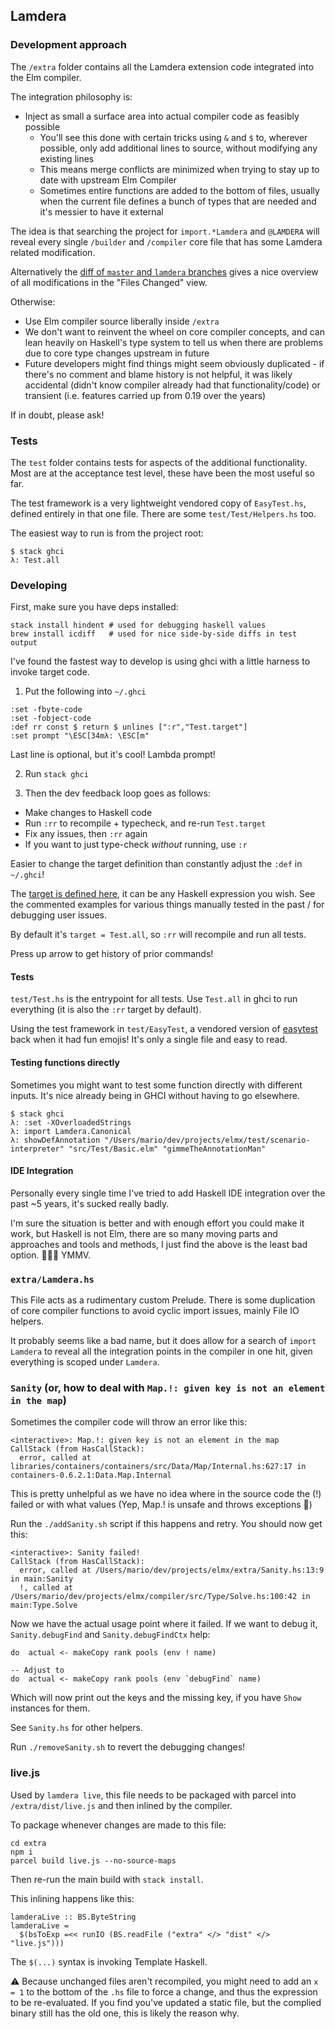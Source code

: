 ## Lamdera

### Development approach

The `/extra` folder contains all the Lamdera extension code integrated into the Elm compiler.

The integration philosophy is:

- Inject as small a surface area into actual compiler code as feasibly possible
  - You'll see this done with certain tricks using `&` and `$` to, wherever possible, only add additional lines to source, without modifying any existing lines
  - This means merge conflicts are minimized when trying to stay up to date with upstream Elm Compiler
  - Sometimes entire functions are added to the bottom of files, usually when the current file defines a bunch of types that are needed and it's messier to have it external

The idea is that searching the project for `import.*Lamdera` and `@LAMDERA` will reveal every single `/builder` and `/compiler` core file that has some Lamdera related modification.

Alternatively the [diff of `master` and `lamdera` branches](https://github.com/lamdera/compiler/compare/master...lamdera) gives a nice overview of all modifications in the "Files Changed" view.

Otherwise:

  - Use Elm compiler source liberally inside `/extra`
  - We don't want to reinvent the wheel on core compiler concepts, and can lean heavily on Haskell's type system to tell us when there are problems due to core type changes upstream in future
  - Future developers might find things might seem obviously duplicated - if there's no comment and blame history is not helpful, it was likely accidental (didn't know compiler already had that functionality/code) or transient (i.e. features carried up from 0.19 over the years)

If in doubt, please ask!


### Tests

The `test` folder contains tests for aspects of the additional functionality. Most are at the acceptance test level, these have been the most useful so far.

The test framework is a very lightweight vendored copy of `EasyTest.hs`, defined entirely in that one file. There are some `test/Test/Helpers.hs` too.

The easiest way to run is from the project root:

```
$ stack ghci
λ: Test.all
```

### Developing

First, make sure you have deps installed:

```
stack install hindent # used for debugging haskell values
brew install icdiff   # used for nice side-by-side diffs in test output
```


I've found the fastest way to develop is using ghci with a little harness to invoke target code.

1. Put the following into `~/.ghci`

```
:set -fbyte-code
:set -fobject-code
:def rr const $ return $ unlines [":r","Test.target"]
:set prompt "\ESC[34mλ: \ESC[m"
```

Last line is optional, but it's cool! Lambda prompt!

2. Run `stack ghci`

3. Then the dev feedback loop goes as follows:

- Make changes to Haskell code
- Run `:rr` to recompile + typecheck, and re-run `Test.target`
- Fix any issues, then `:rr` again
- If you want to just type-check _without_ running, use `:r`

Easier to change the target definition than constantly adjust the `:def` in `~/.ghci`!

The [target is defined here](https://github.com/lamdera/compiler/blob/lamdera/test/Test.hs#L37), it can be any Haskell expression you wish. See the commented examples for various things manually tested in the past / for debugging user issues.

By default it's `target = Test.all`, so `:rr` will recompile and run all tests.

Press up arrow to get history of prior commands!

#### Tests

`test/Test.hs` is the entrypoint for all tests. Use `Test.all` in ghci to run everything (it is also the `:rr` target by default).

Using the test framework in `test/EasyTest`, a vendored version of [easytest](https://github.com/joelburget/easytest) back when it had fun emojis! It's only a single file and easy to read.


#### Testing functions directly

Sometimes you might want to test some function directly with different inputs. It's nice already being in GHCI without having to go elsewhere.

```
$ stack ghci
λ: :set -XOverloadedStrings
λ: import Lamdera.Canonical
λ: showDefAnnotation "/Users/mario/dev/projects/elmx/test/scenario-interpreter" "src/Test/Basic.elm" "gimmeTheAnnotationMan"
```

#### IDE Integration

Personally every single time I've tried to add Haskell IDE integration over the past ~5 years, it's sucked really badly.

I'm sure the situation is better and with enough effort you could make it work, but Haskell is not Elm, there are so many moving parts and approaches and tools and methods, I just find the above is the least bad option. 🤷🏻‍♂️ YMMV.


### `extra/Lamdera.hs`

This File acts as a rudimentary custom Prelude. There is some duplication of core compiler functions to avoid cyclic import issues, mainly File IO helpers.

It probably seems like a bad name, but it does allow for a search of `import Lamdera` to reveal all the integration points in the compiler in one hit, given everything is scoped under `Lamdera`.


### `Sanity` (or, how to deal with `Map.!: given key is not an element in the map`)

Sometimes the compiler code will throw an error like this:

```
<interactive>: Map.!: given key is not an element in the map
CallStack (from HasCallStack):
  error, called at libraries/containers/containers/src/Data/Map/Internal.hs:627:17 in containers-0.6.2.1:Data.Map.Internal
```

This is pretty unhelpful as we have no idea where in the source code the (!) failed or with what values (Yep, Map.! is unsafe and throws exceptions 🎉)

Run the `./addSanity.sh` script if this happens and retry. You should now get this:

```
<interactive>: Sanity failed!
CallStack (from HasCallStack):
  error, called at /Users/mario/dev/projects/elmx/extra/Sanity.hs:13:9 in main:Sanity
  !, called at /Users/mario/dev/projects/elmx/compiler/src/Type/Solve.hs:100:42 in main:Type.Solve
```

Now we have the actual usage point where it failed. If we want to debug it, `Sanity.debugFind` and `Sanity.debugFindCtx` help:

```
do  actual <- makeCopy rank pools (env ! name)

-- Adjust to
do  actual <- makeCopy rank pools (env `debugFind` name)
```

Which will now print out the keys and the missing key, if you have `Show` instances for them.

See `Sanity.hs` for other helpers.

Run `./removeSanity.sh` to revert the debugging changes!


### live.js

Used by `lamdera live`, this file needs to be packaged with parcel into `/extra/dist/live.js` and then inlined by the compiler.

To package whenever changes are made to this file:

```
cd extra
npm i
parcel build live.js --no-source-maps
```

Then re-run the main build with `stack install`.

This inlining happens like this:

```
lamderaLive :: BS.ByteString
lamderaLive =
  $(bsToExp =<< runIO (BS.readFile ("extra" </> "dist" </> "live.js")))
```

The `$(...)` syntax is invoking Template Haskell.

⚠️ Because unchanged files aren't recompiled, you might need to add an `x = 1` to the bottom of the `.hs` file to force a change, and thus the expression to be re-evaluated. If you find you've updated a static file, but the complied binary still has the old one, this is likely the reason why.
